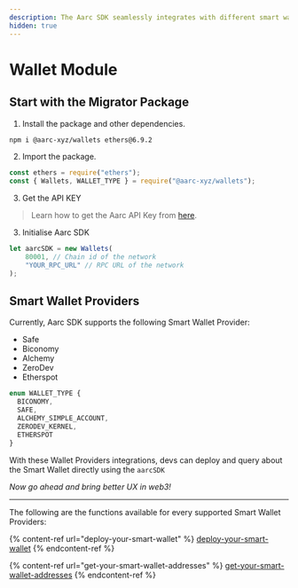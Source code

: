 ```yaml
---
description: The Aarc SDK seamlessly integrates with different smart wallets providers.
hidden: true
---
```


# Wallet Module

## Start with the Migrator Package

1. Install the package and other dependencies.

```bash
npm i @aarc-xyz/wallets ethers@6.9.2
```

2. Import the package.

```typescript
const ethers = require("ethers");
const { Wallets, WALLET_TYPE } = require("@aarc-xyz/wallets");

```

3. Get the API KEY

> Learn how to get the Aarc API Key from [here](broken-reference).

3. Initialise Aarc SDK

```typescript
let aarcSDK = new Wallets(
    80001, // Chain id of the network
    "YOUR_RPC_URL" // RPC URL of the network
);
```

## Smart Wallet Providers

Currently, Aarc SDK supports the following Smart Wallet Provider:

* Safe
* Biconomy
* Alchemy
* ZeroDev
* Etherspot

```typescript
enum WALLET_TYPE {
  BICONOMY,
  SAFE,
  ALCHEMY_SIMPLE_ACCOUNT,
  ZERODEV_KERNEL,
  ETHERSPOT
}
```

With these Wallet Providers integrations, devs can deploy and query about the Smart Wallet directly using the `aarcSDK`

_Now go ahead and bring better UX in web3!_

***

The following are the functions available for every supported Smart Wallet Providers:

{% content-ref url="deploy-your-smart-wallet" %}
[deploy-your-smart-wallet](deploy-your-smart-wallet)
{% endcontent-ref %}

{% content-ref url="get-your-smart-wallet-addresses" %}
[get-your-smart-wallet-addresses](get-your-smart-wallet-addresses)
{% endcontent-ref %}
